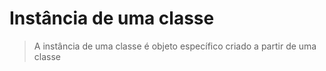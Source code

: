 # Instância de uma classe
> A instância de uma classe é objeto específico criado a partir de uma classe
